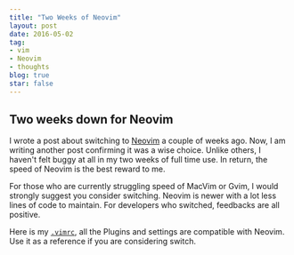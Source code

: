 ```yaml
---
title: "Two Weeks of Neovim"
layout: post
date: 2016-05-02
tag:
- vim
- Neovim
- thoughts
blog: true
star: false
---
```


## Two weeks down for Neovim

I wrote a post about switching to <a href="http://www.cyfyifanchen.com/first-day-of-neovim/" target="_blank">Neovim</a> a couple of weeks ago. Now, I am writing another post confirming it was a wise choice. Unlike others, I haven't felt buggy at all in my two weeks of full time use. In return, the speed of Neovim is the best reward to me.

For those who are currently struggling speed of MacVim or Gvim, I would strongly suggest you consider switching. Neovim is newer with a lot less lines of code to maintain. For developers who switched, feedbacks are all positive.

Here is my <a href="https://github.com/yifanchen/dotfiles/blob/master/.vimrc" target="_blank">`.vimrc`</a>, all the Plugins and settings are compatible with Neovim. Use it as a reference if you are considering switch.


